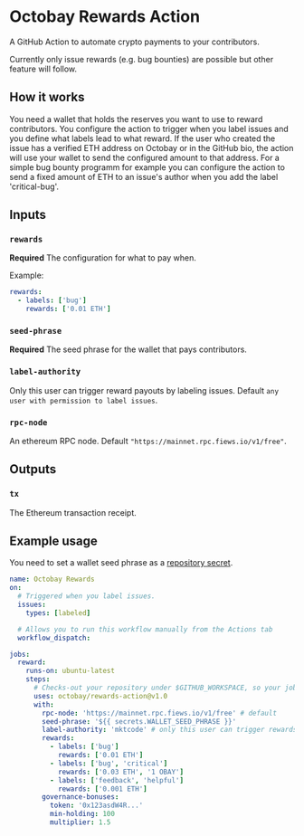 # Octobay Rewards Action

A GitHub Action to automate crypto payments to your contributors.

Currently only issue rewards (e.g. bug bounties) are possible but other feature will follow.

## How it works

You need a wallet that holds the reserves you want to use to reward contributors.
You configure the action to trigger when you label issues and you define what labels lead to what reward.
If the user who created the issue has a verified ETH address on Octobay or in the GitHub bio, the action will use your wallet to send the configured amount to that address. For a simple bug bounty programm for example you can configure the action to send a fixed amount of ETH to an issue's author when you add the label 'critical-bug'.


## Inputs

### `rewards`

**Required** The configuration for what to pay when.

Example:

```yaml
rewards:
  - labels: ['bug']
    rewards: ['0.01 ETH']
```

### `seed-phrase`

**Required** The seed phrase for the wallet that pays contributors.

### `label-authority`

Only this user can trigger reward payouts by labeling issues. Default `any user with permission to label issues`.

### `rpc-node`

An ethereum RPC node. Default `"https://mainnet.rpc.fiews.io/v1/free"`.

## Outputs

### `tx`

The Ethereum transaction receipt.

## Example usage

You need to set a wallet seed phrase as a [repository secret](https://docs.github.com/en/actions/reference/encrypted-secrets#creating-encrypted-secrets-for-a-repository).

```yaml
name: Octobay Rewards
on:
  # Triggered when you label issues.
  issues:
    types: [labeled]

  # Allows you to run this workflow manually from the Actions tab
  workflow_dispatch:

jobs:
  reward:
    runs-on: ubuntu-latest
    steps:
      # Checks-out your repository under $GITHUB_WORKSPACE, so your job can access it
      uses: octobay/rewards-action@v1.0
      with:
        rpc-node: 'https://mainnet.rpc.fiews.io/v1/free' # default
        seed-phrase: '${{ secrets.WALLET_SEED_PHRASE }}'
        label-authority: 'mktcode' # only this user can trigger rewards by labeling issues
        rewards:
          - labels: ['bug']
            rewards: ['0.01 ETH']
          - labels: ['bug', 'critical']
            rewards: ['0.03 ETH', '1 OBAY']
          - labels: ['feedback', 'helpful']
            rewards: ['0.001 ETH']
        governance-bonuses:
          token: '0x123asdW4R...'
          min-holding: 100
          multiplier: 1.5
```